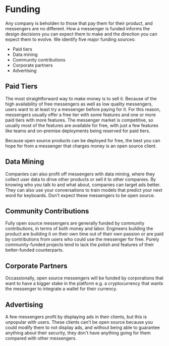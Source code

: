 # Funding
Any company is beholden to those that pay them for their product, and messengers are no different. How a messenger is funded informs the design decisions you can expect them to make and the direction you can expect them to evolve. We identify five major funding sources:
* Paid tiers
* Data mining
* Community contributions
* Corporate partners
* Advertising

## Paid Tiers
The most straightforward way to make money is to sell it. Because of the high availability of free messengers as well as low quality messengers, users want to at least try a messenger before paying for it. For this reason, messengers usually offer a free tier with some features and one or more paid tiers with more features. The messenger market is competitive, so usually most of the features are available for free, with just a few features like teams and on-premise deployments being reserved for paid tiers.

Because open source products can be deployed for free, the best you can hope for from a messenger that charges money is an open source client.

## Data Mining
Companies can also profit off messengers with data mining, where they collect user data to drive other products or sell it to other companies. By knowing who you talk to and what about, companies can target ads better. They can also use your conversations to train models that predict your next word for keyboards. Don't expect these messengers to be open source.

## Community Contributions
Fully open source messengers are generally funded by community contributions, in terms of both money and labor. Engineers building the product are building it on their own time out of their own passion or are paid by contributions from users who could use the messenger for free. Purely community-funded projects tend to lack the polish and features of their better-funded counterparts.

## Corporate Partners
Occassionally, open source messengers will be funded by corporations that want to have a bigger stake in the platform e.g. a cryptocurrency that wants the messenger to integrate a wallet for their currency.

## Advertising
A few messengers profit by displaying ads in their clients, but this is unpopular with users. These clients can't be open source because you could modify them to not display ads, and without being able to guarantee anything about their security, they don't have anything going for them compared with other messengers.
